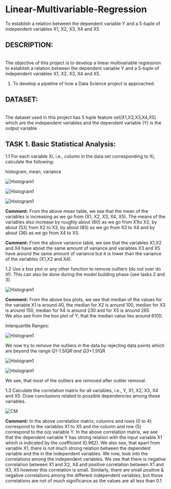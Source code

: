 # Linear-Multivariable-Regression
To establish a relation between the dependent variable Y and a 5-tuple of independent variables X1, X2, X3, X4 and X5



## DESCRIPTION:
<br>The objective of this project is to develop a linear multivariable regression to establish a relation
between the dependent variable Y and a 5-tuple of independent variables X1, X2, X3, X4 and X5.</br>

1. To develop a pipeline of how a Data Science project is approached.

         

## DATASET:
<br>The dataset used in this project has 5 tuple feature set(X1,X2,X3,X4,X5) which are the independent variables and the dependent variable (Y) is the output variable </br>

## TASK 1. Basic Statistical Analysis:

1.1 For each variable Xi, i.e., column in the data set corresponding to Xi, calculate the following:
   
   histogram, mean, variance
   
   ![Histogram1](https://github.com/kalyanghosh/Linear-Multivariable-Regression/blob/master/plots/histogram_of_variables1_1.png)</br>
   
   ![Histogram1](https://github.com/kalyanghosh/Linear-Multivariable-Regression/blob/master/plots/means.JPG)</br>
   
   ![Histogram1](https://github.com/kalyanghosh/Linear-Multivariable-Regression/blob/master/plots/variance.JPG)</br>
   
<b>Comment:</b> From the above mean table, we see that the mean of the variables is increasing as we go from (X1, X2, X3, X4, X5). The means of the variables also increase by roughly about (60) as we go from X1to X2, by about (53) from X2 to X3, by about (85) as we go from X3 to X4 and by about (36) as we go from X4 to X5.

<b>Comment:</b> From the above variance table, we see that the variables X1,X2 and X4 have about the same amount of variance and variables X3 and X5 have around the same amount of variance but it is lower than the variance of the variables (X1,X2 and X4).
   
 
   

1.2 Use a box plot or any other function to remove outliers (do not over do it!). This can also be
done during the model building phase (see tasks 2 and 3).


 ![Histogram1](https://github.com/kalyanghosh/Linear-Multivariable-Regression/blob/master/plots/boxplot1.JPG)</br>
 
 
<b>Comment:</b> From the above box plots, we see that median of the values for the variable X1 is around 40, the median for X2 is around 100, median for X3 is around 150, median for X4 is around 230 and for X5 is around 265.  
We also see from the box plot of Y, that the median value lies around 6100.


Interquartile Ranges:

![Histogram1](https://github.com/kalyanghosh/Linear-Multivariable-Regression/blob/master/plots/iqr1.JPG)</br>

We now try to remove the outliers in the data by rejecting data points which are beyond the range Q1-1.5*IQR and Q3+1.5*IQR

![Histogram1](https://github.com/kalyanghosh/Linear-Multivariable-Regression/blob/master/plots/boxplot2.JPG)</br>

![Histogram1](https://github.com/kalyanghosh/Linear-Multivariable-Regression/blob/master/plots/boxplot3.JPG)</br>


We see, that most of the outliers are removed after outlier removal.



1.3 Calculate the correlation matrix for all variables, i.e., Y, X1, X2, X3, X4 and X5. Draw conclusions related to possible dependencies among these variables.

![CM](https://github.com/kalyanghosh/Linear-Multivariable-Regression/blob/master/plots/cm1.JPG)</br>

<b>Comment:</b> In the above correlation matrix, columns and rows (0 to 4) correspond to the variables X1 to X5 and the column and row (5) correspond to the o/p variable Y.
In the above correlation matrix, we see that the dependent variable Y has strong relation with the input variable X1 which is indicated by the coefficient (0.962).
We also see, that apart from variable X1, there is not much strong relation between the dependent variable and the in the independent variables.
We now, look into the correlations among the independent variables. We see that there is negative correlation between X1 and X2, X4 and positive correlation between X1 and X3, X5 however this correlation is small.
Similarly, there are small positive & negative correlations among the different independent variables, but those correlations are not of much significance as the values are all less than 0.1


